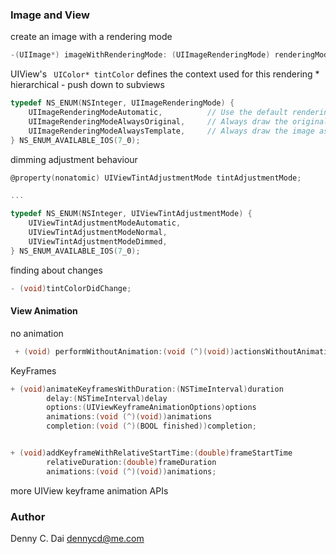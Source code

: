 ### Image and View 


create an image with a rendering mode 

```objective-c
-(UIImage*) imageWithRenderingMode: (UIImageRenderingMode) renderingMode;
```

UIView's ` UIColor* tintColor` defines the context used for this rendering
    * hierarchical - push down to subviews


```objective-c
typedef NS_ENUM(NSInteger, UIImageRenderingMode) {
    UIImageRenderingModeAutomatic,          // Use the default rendering mode for the context where the image is used
    UIImageRenderingModeAlwaysOriginal,     // Always draw the original image, without treating it as a template
    UIImageRenderingModeAlwaysTemplate,     // Always draw the image as a template image, ignoring its color information
} NS_ENUM_AVAILABLE_IOS(7_0);
```


dimming adjustment behaviour 

```objective-c
@property(nonatomic) UIViewTintAdjustmentMode tintAdjustmentMode;

...

typedef NS_ENUM(NSInteger, UIViewTintAdjustmentMode) {
    UIViewTintAdjustmentModeAutomatic,
    UIViewTintAdjustmentModeNormal,
    UIViewTintAdjustmentModeDimmed,
} NS_ENUM_AVAILABLE_IOS(7_0);

```

finding about changes 
```objective-c
- (void)tintColorDidChange;
```

#### View Animation

no animation
```objective-c
 + (void) performWithoutAnimation:(void (^)(void))actionsWithoutAnimation;
```


KeyFrames 

```objective-c
+ (void)animateKeyframesWithDuration:(NSTimeInterval)duration 
        delay:(NSTimeInterval)delay 
        options:(UIViewKeyframeAnimationOptions)options 
        animations:(void (^)(void))animations 
        completion:(void (^)(BOOL finished))completion;


+ (void)addKeyframeWithRelativeStartTime:(double)frameStartTime 
        relativeDuration:(double)frameDuration 
        animations:(void (^)(void))animations;

```

more UIView keyframe animation APIs



### Author 
Denny C. Dai <dennycd@me.com>